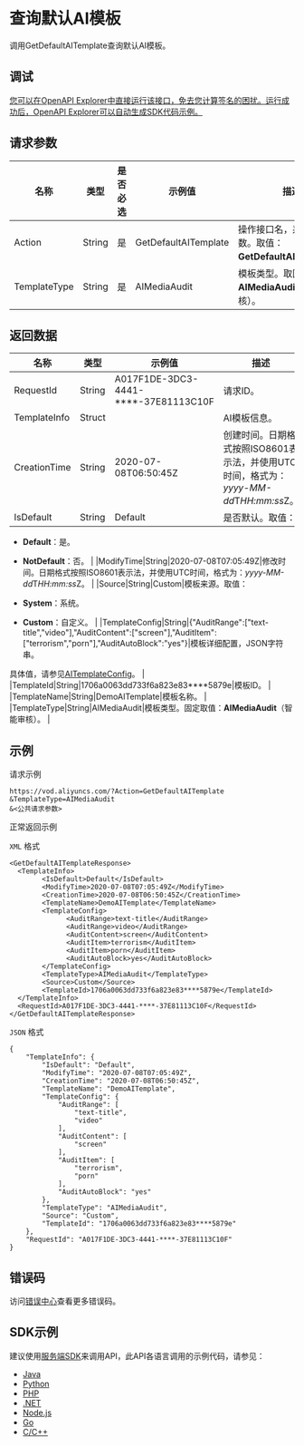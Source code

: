 # 查询默认AI模板

调用GetDefaultAITemplate查询默认AI模板。

## 调试

[您可以在OpenAPI Explorer中直接运行该接口，免去您计算签名的困扰。运行成功后，OpenAPI Explorer可以自动生成SDK代码示例。](https://api.aliyun.com/#product=vod&api=GetDefaultAITemplate&type=RPC&version=2017-03-21)

## 请求参数

|名称|类型|是否必选|示例值|描述|
|--|--|----|---|--|
|Action|String|是|GetDefaultAITemplate|操作接口名，系统规定参数。取值：**GetDefaultAITemplate**。 |
|TemplateType|String|是|AIMediaAudit|模板类型。取固定值：**AIMediaAudit**（智能审核）。 |

## 返回数据

|名称|类型|示例值|描述|
|--|--|---|--|
|RequestId|String|A017F1DE-3DC3-4441-\*\*\*\*-37E81113C10F|请求ID。 |
|TemplateInfo|Struct| |AI模板信息。 |
|CreationTime|String|2020-07-08T06:50:45Z|创建时间。日期格式按照ISO8601表示法，并使用UTC时间，格式为：*yyyy-MM-dd*T*HH:mm:ss*Z。 |
|IsDefault|String|Default|是否默认。取值：

 -   **Default**：是。
-   **NotDefault**：否。 |
|ModifyTime|String|2020-07-08T07:05:49Z|修改时间。日期格式按照ISO8601表示法，并使用UTC时间，格式为：*yyyy-MM-dd*T*HH:mm:ss*Z。 |
|Source|String|Custom|模板来源。取值：

 -   **System**：系统。
-   **Custom**：自定义。 |
|TemplateConfig|String|\{"AuditRange":\["text-title","video"\],"AuditContent":\["screen"\],"AuditItem":\["terrorism","porn"\],"AuditAutoBlock":"yes"\}|模板详细配置，JSON字符串。

 具体值，请参见[AITemplateConfig](https://help.aliyun.com/document_detail/89863.html#title-vd3-499-o36)。 |
|TemplateId|String|1706a0063dd733f6a823e83\*\*\*\*5879e|模板ID。 |
|TemplateName|String|DemoAITemplate|模板名称。 |
|TemplateType|String|AIMediaAudit|模板类型。固定取值：**AIMediaAudit**（智能审核）。 |

## 示例

请求示例

```
https://vod.aliyuncs.com/?Action=GetDefaultAITemplate
&TemplateType=AIMediaAudit
&<公共请求参数>
```

正常返回示例

`XML` 格式

```
<GetDefaultAITemplateResponse>
  <TemplateInfo>
        <IsDefault>Default</IsDefault>
        <ModifyTime>2020-07-08T07:05:49Z</ModifyTime>
        <CreationTime>2020-07-08T06:50:45Z</CreationTime>
        <TemplateName>DemoAITemplate</TemplateName>
        <TemplateConfig>
              <AuditRange>text-title</AuditRange>
              <AuditRange>video</AuditRange>
              <AuditContent>screen</AuditContent>
              <AuditItem>terrorism</AuditItem>
              <AuditItem>porn</AuditItem>
              <AuditAutoBlock>yes</AuditAutoBlock>
        </TemplateConfig>
        <TemplateType>AIMediaAudit</TemplateType>
        <Source>Custom</Source>
        <TemplateId>1706a0063dd733f6a823e83****5879e</TemplateId>
  </TemplateInfo>
  <RequestId>A017F1DE-3DC3-4441-****-37E81113C10F</RequestId>
</GetDefaultAITemplateResponse>
```

`JSON` 格式

```
{
	"TemplateInfo": {
		"IsDefault": "Default",
		"ModifyTime": "2020-07-08T07:05:49Z",
		"CreationTime": "2020-07-08T06:50:45Z",
		"TemplateName": "DemoAITemplate",
		"TemplateConfig": {
			"AuditRange": [
				"text-title",
				"video"
			],
			"AuditContent": [
				"screen"
			],
			"AuditItem": [
				"terrorism",
				"porn"
			],
			"AuditAutoBlock": "yes"
		},
		"TemplateType": "AIMediaAudit",
		"Source": "Custom",
		"TemplateId": "1706a0063dd733f6a823e83****5879e"
	},
	"RequestId": "A017F1DE-3DC3-4441-****-37E81113C10F"
}
```

## 错误码

访问[错误中心](https://error-center.aliyun.com/status/product/vod)查看更多错误码。

## SDK示例

建议使用[服务端SDK](~~101789~~)来调用API，此API各语言调用的示例代码，请参见：

-   [Java](~~100692~~)
-   [Python](~~101181~~)
-   [PHP](~~101159~~)
-   [.NET](~~100844~~)
-   [Node.js](~~101564~~)
-   [Go](~~101575~~)
-   [C/C++](~~102987~~)

